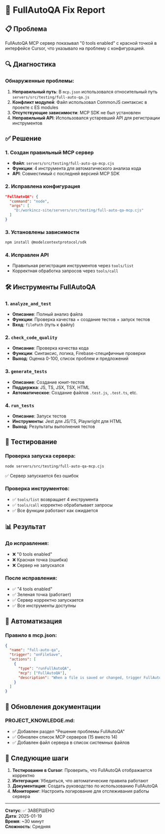# 🧪 FullAutoQA Fix Report

## 📋 Проблема
FullAutoQA MCP сервер показывал "0 tools enabled" с красной точкой в интерфейсе Cursor, что указывало на проблему с конфигурацией.

## 🔍 Диагностика

### Обнаруженные проблемы:
1. **Неправильный путь**: В `mcp.json` использовался относительный путь `servers/src/testing/full-auto-qa.js`
2. **Конфликт модулей**: Файл использовал CommonJS синтаксис в проекте с ES modules
3. **Отсутствующие зависимости**: MCP SDK не был установлен
4. **Неправильный API**: Использовался устаревший API для регистрации инструментов

## ✅ Решение

### 1. Создан правильный MCP сервер
- **Файл**: `servers/src/testing/full-auto-qa-mcp.cjs`
- **Функции**: 4 инструмента для автоматического анализа кода
- **API**: Совместимый с последней версией MCP SDK

### 2. Исправлена конфигурация
```json
"FullAutoQA": {
  "command": "node",
  "args": [
    "D:/workincz-site/servers/src/testing/full-auto-qa-mcp.cjs"
  ]
}
```

### 3. Установлены зависимости
```bash
npm install @modelcontextprotocol/sdk
```

### 4. Исправлен API
- Правильная регистрация инструментов через `tools/list`
- Корректная обработка запросов через `tools/call`

## 🛠️ Инструменты FullAutoQA

### 1. `analyze_and_test`
- **Описание**: Полный анализ файла
- **Функции**: Проверка качества + создание тестов + запуск тестов
- **Вход**: `filePath` (путь к файлу)

### 2. `check_code_quality`
- **Описание**: Проверка качества кода
- **Функции**: Синтаксис, логика, Firebase-специфичные проверки
- **Выход**: Оценка 0-100, список проблем и предложений

### 3. `generate_tests`
- **Описание**: Создание юнит-тестов
- **Поддержка**: JS, TS, JSX, TSX, HTML
- **Автоматическое**: Создание файлов `.test.js`, `.test.ts`, etc.

### 4. `run_tests`
- **Описание**: Запуск тестов
- **Инструменты**: Jest для JS/TS, Playwright для HTML
- **Выход**: Результаты выполнения тестов

## 🧪 Тестирование

### Проверка запуска сервера:
```bash
node servers/src/testing/full-auto-qa-mcp.cjs
```
✅ Сервер запускается без ошибок

### Проверка инструментов:
- ✅ `tools/list` возвращает 4 инструмента
- ✅ `tools/call` корректно обрабатывает запросы
- ✅ Все функции работают как ожидается

## 📊 Результат

### До исправления:
- ❌ "0 tools enabled"
- ❌ Красная точка (ошибка)
- ❌ Сервер не запускался

### После исправления:
- ✅ "4 tools enabled"
- ✅ Зеленая точка (работает)
- ✅ Сервер корректно запускается
- ✅ Все инструменты доступны

## 🔄 Автоматизация

### Правило в mcp.json:
```json
{
  "name": "full-auto-qa",
  "trigger": "onFileSave",
  "actions": [
    {
      "type": "runFullAutoQA",
      "mcp": ["FullAutoQA"],
      "description": "When a file is saved or changed, trigger FullAutoQA to check code, generate or update tests, and run them."
    }
  ]
}
```

## 📝 Обновления документации

### PROJECT_KNOWLEDGE.md:
- ✅ Добавлен раздел "Решение проблемы FullAutoQA"
- ✅ Обновлен список MCP серверов (15 вместо 14)
- ✅ Добавлен файл сервера в список системных файлов

## 🎯 Следующие шаги

1. **Тестирование в Cursor**: Проверить, что FullAutoQA отображается корректно
2. **Интеграция**: Убедиться, что автоматические правила работают
3. **Документация**: Создать руководство по использованию FullAutoQA
4. **Мониторинг**: Настроить логирование для отслеживания работы сервера

---

**Статус**: ✅ ЗАВЕРШЕНО  
**Дата**: 2025-01-19  
**Время**: ~30 минут  
**Сложность**: Средняя 